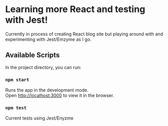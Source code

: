 # Learning more React and testing with Jest!

Currently in process of creating React blog site but playing around with and experimenting with Jest/Emzyme as I go. 

## Available Scripts

In the project directory, you can run:

### `npm start`

Runs the app in the development mode.<br>
Open [http://localhost:3000](http://localhost:3000) to view it in the browser.

### `npm test`

Current tests using Jest/Enyzme
